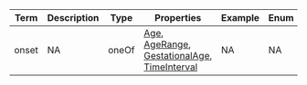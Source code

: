|Term | Description | Type | Properties | Example | Enum|
| ---| ---| ---| ---| ---| --- |
| onset | NA | oneOf | [Age](./Age.md), [AgeRange](./AgeRange_PXF.md), [GestationalAge](./GestationalAge.md), [TimeInterval](./TimeInterval.md) | NA | NA|
